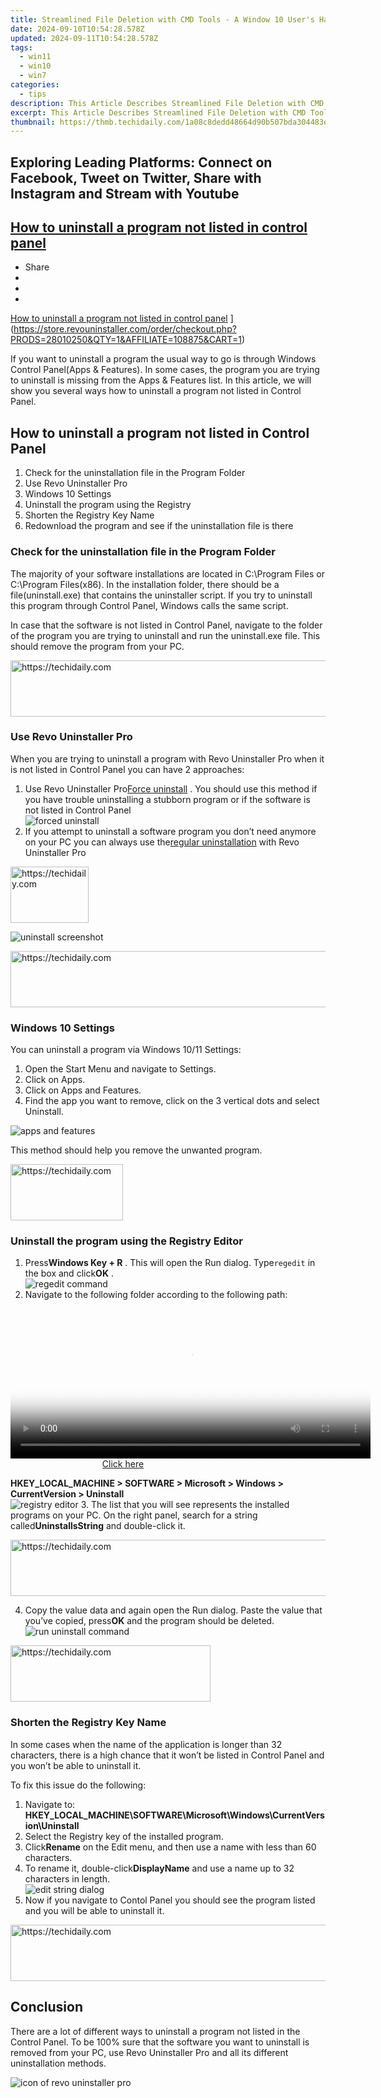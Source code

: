 ```yaml
---
title: Streamlined File Deletion with CMD Tools - A Window 10 User's Handbook
date: 2024-09-10T10:54:28.578Z
updated: 2024-09-11T10:54:28.578Z
tags:
  - win11
  - win10
  - win7
categories:
  - tips
description: This Article Describes Streamlined File Deletion with CMD Tools - A Window 10 User's Handbook
excerpt: This Article Describes Streamlined File Deletion with CMD Tools - A Window 10 User's Handbook
thumbnail: https://thmb.techidaily.com/1a08c8dedd48664d90b507bda304483e40c9a1d2dac0696255a8394fc453f16e.jpg
---
```


## Exploring Leading Platforms: Connect on Facebook, Tweet on Twitter, Share with Instagram and Stream with Youtube

## [How to uninstall a program not listed in control panel](https://store.revouninstaller.com/order/checkout.php?PRODS=28010250&QTY=1&AFFILIATE=108875&CART=1)

* Share
* [](http://www.facebook.com/share.php?u=https://www.revouninstaller.com/blog/how-to-uninstall-a-program-not-listed-in-control-panel/&title=How+to+uninstall+a+program+not+listed+in+control+panel)
* [](https://twitter.com/intent/tweet?text=How+to+uninstall+a+program+not+listed+in+control+panel&url=https://www.revouninstaller.com/blog/how-to-uninstall-a-program-not-listed-in-control-panel/ "Click to share on Twitter")
* [](https://store.revouninstaller.com/order/checkout.php?PRODS=28010250&QTY=1&AFFILIATE=108875&CART=1)

[How to uninstall a program not listed in control panel](https://f057a20f961f56a72089-b74530d2d26278124f446233f95622ef.ssl.cf1.rackcdn.com/site/blog/uninstall-programs-not-in-control-panel/how-to-uninstall-a-program-not-listed-in-control-panel.jpg) ](https://store.revouninstaller.com/order/checkout.php?PRODS=28010250&QTY=1&AFFILIATE=108875&CART=1)

 If you want to uninstall a program the usual way to go is through Windows Control Panel(Apps & Features). In some cases, the program you are trying to uninstall is missing from the Apps & Features list. In this article, we will show you several ways how to uninstall a program not listed in Control Panel.

## How to uninstall a program not listed in Control Panel

1. Check for the uninstallation file in the Program Folder
2. Use Revo Uninstaller Pro
3. Windows 10 Settings
4. Uninstall the program using the Registry
5. Shorten the Registry Key Name
6. Redownload the program and see if the uninstallation file is there

### Check for the uninstallation file in the Program Folder

 The majority of your software installations are located in C:\\Program Files or C:\\Program Files(x86). In the installation folder, there should be a file(uninstall.exe) that contains the uninstaller script. If you try to uninstall this program through Control Panel, Windows calls the same script.

 In case that the software is not listed in Control Panel, navigate to the folder of the program you are trying to uninstall and run the uninstall.exe file. This should remove the program from your PC.





<!-- affiliate ads begin -->
<a href="https://ephamedtechinc.pxf.io/c/5597632/2126493/26400" target="_top" id="2126493">
  <img src="//a.impactradius-go.com/display-ad/26400-2126493" border="0" alt="https://techidaily.com" width="640" height="90"/>
</a>
<img height="0" width="0" src="https://ephamedtechinc.pxf.io/i/5597632/2126493/26400" style="position:absolute;visibility:hidden;" border="0" />
<!-- affiliate ads end -->




### Use Revo Uninstaller Pro

 When you are trying to uninstall a program with Revo Uninstaller Pro when it is not listed in Control Panel you can have 2 approaches:

1. Use Revo Uninstaller Pro[Force uninstall](https://store.revouninstaller.com/order/checkout.php?PRODS=28010250&QTY=1&AFFILIATE=108875&CART=1) . You should use this method if you have trouble uninstalling a stubborn program or if the software is not listed in Control Panel  
![forced uninstall](https://f057a20f961f56a72089-b74530d2d26278124f446233f95622ef.ssl.cf1.rackcdn.com/site/screens/forced-uninstall.png)
2. If you attempt to uninstall a software program you don’t need anymore on your PC you can always use the[regular uninstallation](https://store.revouninstaller.com/order/checkout.php?PRODS=28010250&QTY=1&AFFILIATE=108875&CART=1) with Revo Uninstaller Pro  




<!-- affiliate ads begin -->
<a href="https://aligracehair.sjv.io/c/5597632/2135409/19272" target="_top" id="2135409">
  <img src="//a.impactradius-go.com/display-ad/19272-2135409" border="0" alt="https://techidaily.com" width="125" height="90"/>
</a>
<img height="0" width="0" src="https://aligracehair.sjv.io/i/5597632/2135409/19272" style="position:absolute;visibility:hidden;" border="0" />
<!-- affiliate ads end -->




![uninstall screenshot](https://f057a20f961f56a72089-b74530d2d26278124f446233f95622ef.ssl.cf1.rackcdn.com/site/screens/all-programs-uninstall.png)





<!-- affiliate ads begin -->
<a href="https://ephamedtechinc.pxf.io/c/5597632/2136612/26400" target="_top" id="2136612">
  <img src="//a.impactradius-go.com/display-ad/26400-2136612" border="0" alt="https://techidaily.com" width="728" height="90"/>
</a>
<img height="0" width="0" src="https://ephamedtechinc.pxf.io/i/5597632/2136612/26400" style="position:absolute;visibility:hidden;" border="0" />
<!-- affiliate ads end -->




### Windows 10 Settings

You can uninstall a program via Windows 10/11 Settings:

1. Open the Start Menu and navigate to Settings.
2. Click on Apps.
3. Click on Apps and Features.
4. Find the app you want to remove, click on the 3 vertical dots and select Uninstall.

![apps and features](https://f057a20f961f56a72089-b74530d2d26278124f446233f95622ef.ssl.cf1.rackcdn.com/site/blog/uninstall-programs-not-in-control-panel/Method3.jpg)

This method should help you remove the unwanted program.





<!-- affiliate ads begin -->
<a href="https://aligracehair.sjv.io/c/5597632/2135353/19272" target="_top" id="2135353">
  <img src="//a.impactradius-go.com/display-ad/19272-2135353" border="0" alt="https://techidaily.com" width="180" height="90"/>
</a>
<img height="0" width="0" src="https://aligracehair.sjv.io/i/5597632/2135353/19272" style="position:absolute;visibility:hidden;" border="0" />
<!-- affiliate ads end -->




### Uninstall the program using the Registry Editor

1. Press**Windows Key + R** . This will open the Run dialog. Type`regedit` in the box and click**OK** .  
![regedit command](https://f057a20f961f56a72089-b74530d2d26278124f446233f95622ef.ssl.cf1.rackcdn.com/site/blog/uninstall-programs-not-in-control-panel/Method4-step1.png)
2. Navigate to the following folder according to the following path:  




<!-- affiliate ads begin -->
<span id="1983582">
					<video width="576" height="240" style="cursor:pointer"
           poster="//a.impactradius-go.com/display-clicktoplayimage/1983582.png"
           onclick="if(!this.playClicked){this.play();this.setAttribute('controls',true);this.playClicked=true;}">
	   <source src="//a.impactradius-go.com/display-ad/22993-1983582">
	   <img src="//a.impactradius-go.com/display-clicktoplayimage/1983582.png" style="border: none; height: 100%; width: 100%; object-fit: contain">
	</video>
	<div style="width:360px;text-align:center"><a href="javascript:window.open(decodeURIComponent('https%3A%2F%2Fhomestyler.sjv.io%2Fc%2F5597632%2F1983582%2F22993'), '_blank');void(0);">Click here</a></div>
</span>
<img height="0" width="0" src="https://imp.pxf.io/i/5597632/1983582/22993" style="position:absolute;visibility:hidden;" border="0" />
<!-- affiliate ads end -->




 **HKEY\_LOCAL\_MACHINE > SOFTWARE > Microsoft > Windows > CurrentVersion > Uninstall**  
![registry editor](https://f057a20f961f56a72089-b74530d2d26278124f446233f95622ef.ssl.cf1.rackcdn.com/site/blog/uninstall-programs-not-in-control-panel/Method4-step3.png)
3. The list that you will see represents the installed programs on your PC. On the right panel, search for a string called**UninstallsString** and double-click it.




<!-- affiliate ads begin -->
<a href="https://ephamedtechinc.pxf.io/c/5597632/2136621/26400" target="_top" id="2136621">
  <img src="//a.impactradius-go.com/display-ad/26400-2136621" border="0" alt="https://techidaily.com" width="728" height="90"/>
</a>
<img height="0" width="0" src="https://ephamedtechinc.pxf.io/i/5597632/2136621/26400" style="position:absolute;visibility:hidden;" border="0" />
<!-- affiliate ads end -->




4. Copy the value data and again open the Run dialog. Paste the value that you’ve copied, press**OK** and the program should be deleted.  
![run uninstall command](https://f057a20f961f56a72089-b74530d2d26278124f446233f95622ef.ssl.cf1.rackcdn.com/site/blog/uninstall-programs-not-in-control-panel/Method4-step4.png)





<!-- affiliate ads begin -->
<a href="https://wigfever.sjv.io/c/5597632/2014857/22899" target="_top" id="2014857">
  <img src="//a.impactradius-go.com/display-ad/22899-2014857" border="0" alt="https://techidaily.com" width="320" height="90"/>
</a>
<img height="0" width="0" src="https://wigfever.sjv.io/i/5597632/2014857/22899" style="position:absolute;visibility:hidden;" border="0" />
<!-- affiliate ads end -->




### Shorten the Registry Key Name

 In some cases when the name of the application is longer than 32 characters, there is a high chance that it won’t be listed in Control Panel and you won’t be able to uninstall it.

To fix this issue do the following:

1. Navigate to: **HKEY\_LOCAL\_MACHINE\\SOFTWARE\\Microsoft\\Windows\\CurrentVersion\\Uninstall**
2. Select the Registry key of the installed program.
3. Click**Rename** on the Edit menu, and then use a name with less than 60 characters.
4. To rename it, double-click**DisplayName** and use a name up to 32 characters in length.  
![edit string dialog](https://f057a20f961f56a72089-b74530d2d26278124f446233f95622ef.ssl.cf1.rackcdn.com/site/blog/uninstall-programs-not-in-control-panel/Method5.png)
5. Now if you navigate to Contol Panel you should see the program listed and you will be able to uninstall it.




<!-- affiliate ads begin -->
<a href="https://appsumo.8odi.net/c/5597632/2118324/7443" target="_top" id="2118324">
  <img src="//a.impactradius-go.com/display-ad/7443-2118324" border="0" alt="https://techidaily.com" width="600" height="90"/>
</a>
<img height="0" width="0" src="https://appsumo.8odi.net/i/5597632/2118324/7443" style="position:absolute;visibility:hidden;" border="0" />
<!-- affiliate ads end -->





## Conclusion

 There are a lot of different ways to uninstall a program not listed in the Control Panel. To be 100% sure that the software you want to uninstall is removed from your PC, use Revo Uninstaller Pro and all its different uninstallation methods.

![icon of revo uninstaller pro](https://f057a20f961f56a72089-b74530d2d26278124f446233f95622ef.ssl.cf1.rackcdn.com/site/icons/rup5-64.png)





<!-- affiliate ads begin -->
<span id="1834903">
					<video width="864" height="1536" style="cursor:pointer"
           poster="//a.impactradius-go.com/display-clicktoplayimage/1834903.png"
           onclick="if(!this.playClicked){this.play();this.setAttribute('controls',true);this.playClicked=true;}">
	   <source src="//a.impactradius-go.com/display-ad/16836-1834903">
	   <img src="//a.impactradius-go.com/display-clicktoplayimage/1834903.png" style="border: none; height: 100%; width: 100%; object-fit: contain">
	</video>
	<div style="width:540px;text-align:center"><a href="javascript:window.open(decodeURIComponent('https%3A%2F%2F25home.pxf.io%2Fc%2F5597632%2F1834903%2F16836'), '_blank');void(0);">Click here</a></div>
</span>
<img height="0" width="0" src="https://imp.pxf.io/i/5597632/1834903/16836" style="position:absolute;visibility:hidden;" border="0" />
<!-- affiliate ads end -->




## We can help you every time when…

* you cannot find the program in the Apps & Features list
* the program's built-in uninstaller is non-functional
* you have a lot of leftovers slowing down your computer's performance
* you want to batch uninstall
* many more things
[Download now](https://store.revouninstaller.com/order/checkout.php?PRODS=28010250&QTY=1&AFFILIATE=108875&CART=1)

<ins class="adsbygoogle"
     style="display:block"
     data-ad-format="autorelaxed"
     data-ad-client="ca-pub-7571918770474297"
     data-ad-slot="1223367746"></ins>



<ins class="adsbygoogle"
     style="display:block"
     data-ad-client="ca-pub-7571918770474297"
     data-ad-slot="8358498916"
     data-ad-format="auto"
     data-full-width-responsive="true"></ins>

<span class="atpl-alsoreadstyle">Also read:</span>
<div><ul>
<li><a href="https://screen-activity-recording.techidaily.com/new-2024-approved-webcam-integration-in-gaming-setup-mastery/"><u>[New] 2024 Approved  Webcam Integration in Gaming Setup Mastery</u></a></li>
<li><a href="https://instagram-clips.techidaily.com/new-in-2024-crafting-unique-instagrams-with-flawless-image-borders/"><u>[New] In 2024, Crafting Unique Instagrams with Flawless Image Borders</u></a></li>
<li><a href="https://facebook-video-content.techidaily.com/new-unlock-social-potential-sharing-panoramic-content-with-facebook-for-2024/"><u>[New] Unlock Social Potential  Sharing Panoramic Content with Facebook for 2024</u></a></li>
<li><a href="https://instagram-clips.techidaily.com/new-unveiling-instagram-insights-a-deep-dive-into-data-trends-for-2024/"><u>[New] Unveiling Instagram Insights  A Deep Dive Into Data Trends for 2024</u></a></li>
<li><a href="https://remote-screen-capture.techidaily.com/updated-in-2024-tips-for-high-quality-vr-gametime-recordings/"><u>[Updated] In 2024, Tips for High-Quality VR Gametime Recordings</u></a></li>
<li><a href="https://twitter-clips.techidaily.com/2024-approved-navigating-twitters-video-content-aspect-ratios-included/"><u>2024 Approved  Navigating Twitter’s Video Content  Aspect Ratios Included</u></a></li>
<li><a href="https://facebook-clips.techidaily.com/2024-approved-prime-video-picks-most-watched-of-all-time/"><u>2024 Approved  Prime Video Picks  Most Watched of All Time</u></a></li>
<li><a href="https://snapchat-videos.techidaily.com/2024-approved-snappy-business-ideas-for-profit/"><u>2024 Approved  Snappy Business Ideas for Profit</u></a></li>
<li><a href="https://win-forum.techidaily.com/a-comprehve-guide-to-dominate-on-major-social-sites-facebook-twitter-instagram-and-youtube-mastery/"><u>A Comprehve Guide to Dominate on Major Social Sites: Facebook, Twitter, Instagram & YouTube Mastery</u></a></li>
<li><a href="https://win-forum.techidaily.com/activating-network-device-wakeup-for-windows-11-users/"><u>Activating Network Device Wakeup for Windows 11 Users</u></a></li>
<li><a href="https://win-forum.techidaily.com/activating-remote-wake-capabilities-in-windows-operating-systems-10-and-11/"><u>Activating Remote Wake Capabilities in Windows Operating Systems 10 and 11</u></a></li>
<li><a href="https://win-forum.techidaily.com/clear-up-disk-space-in-windows-11-quickly-using-revouninstaller/"><u>Clear Up Disk Space in Windows 11 Quickly Using RevoUninstaller</u></a></li>
<li><a href="https://win-forum.techidaily.com/comparing-giants-of-the-digital-world-facebook-twitter-instagram-and-youtube/"><u>Comparing Giants of the Digital World: Facebook, Twitter, Instagram and YouTube</u></a></li>
<li><a href="https://win-forum.techidaily.com/complete-guide-erasing-files-and-directories-via-windows-10s-command-line/"><u>Complete Guide: Erasing Files & Directories via Windows 10'S Command Line</u></a></li>
<li><a href="https://win-forum.techidaily.com/connect-and-engage-on-leading-platforms-facebook-twitter-instagram-youtube/"><u>Connect and Engage on Leading Platforms: Facebook, Twitter, Instagram, YouTube</u></a></li>
<li><a href="https://win-forum.techidaily.com/connect-and-share-on-major-networks-facebook-twitter-instagram-youtube/"><u>Connect and Share on Major Networks: Facebook, Twitter, Instagram, Youtube</u></a></li>
<li><a href="https://win-forum.techidaily.com/connect-with-global-audiences-through-powerful-channels-facebook-twitter-instagram-and-youtube-unveiled/"><u>Connect with Global Audiences Through Powerful Channels: Facebook, Twitter, Instagram & YouTube Unveiled</u></a></li>
<li><a href="https://win11.techidaily.com/deciphering-and-correcting-error-0x80004004-on-defender/"><u>Deciphering and Correcting Error 0X80004004 on Defender</u></a></li>
<li><a href="https://win-forum.techidaily.com/digital-connectivity-unleashed-a-deep-dive-into-facebook-twitter-instagram-and-youtube/"><u>Digital Connectivity Unleashed: A Deep Dive Into Facebook, Twitter, Instagram, and YouTube</u></a></li>
<li><a href="https://win-forum.techidaily.com/dns-cleanse-a-step-by-step-guide-for-flushing-on-windows-10-and-windows-11/"><u>DNS Cleanse: A Step-by-Step Guide for Flushing on Windows 10 & Windows 11</u></a></li>
<li><a href="https://win-forum.techidaily.com/eliminate-class-not-registered-mistakes-on-windows-with-these-fixes/"><u>Eliminate ‘Class Not Registered’ Mistakes on Windows with These Fixes</u></a></li>
<li><a href="https://win-forum.techidaily.com/engage-audiences-through-top-platforms-facebook-twitter-instagram-and-youtube/"><u>Engage Audiences Through Top Platforms - Facebook, Twitter, Instagram & Youtube</u></a></li>
<li><a href="https://win-forum.techidaily.com/essential-social-hubs-navigating-through-facebook-twitter-instagram-and-youtube/"><u>Essential Social Hubs: Navigating Through Facebook, Twitter, Instagram & YouTube</u></a></li>
<li><a href="https://tech-renaissance.techidaily.com/expert-advice-snapping-pictures-of-your-screen-on-hp-machines/"><u>Expert Advice: Snapping Pictures of Your Screen on HP Machines</u></a></li>
<li><a href="https://win-forum.techidaily.com/1722915337417-exploring-key-social-networks-unpacking-the-influence-of-facebook-twitter-instagram-and-youtube/"><u>Exploring Key Social Networks: Unpacking the Influence of Facebook, Twitter, Instagram & YouTube</u></a></li>
<li><a href="https://win-forum.techidaily.com/fixing-the-class-not-registered-error-on-your-pc-easy-solutions-for-windows-users/"><u>Fixing the Class Not Registered Error on Your PC – Easy Solutions for Windows Users</u></a></li>
<li><a href="https://some-techniques.techidaily.com/gentle-volume-reduction-methods-in-ableton-live-for-2024/"><u>Gentle Volume Reduction Methods in Ableton Live for 2024</u></a></li>
<li><a href="https://win-forum.techidaily.com/guide-reducing-and-managing-full-disk-consumption-on-your-windows-11-pc/"><u>Guide: Reducing and Managing Full Disk Consumption on Your Windows 11 PC</u></a></li>
<li><a href="https://win-forum.techidaily.com/guide-resolving-application-cannot-execute-problems-on-personal-computers/"><u>Guide: Resolving ‘Application Cannot Execute’ Problems on Personal Computers</u></a></li>
<li><a href="https://fake-location.techidaily.com/how-to-fix-life360-shows-wrong-location-on-motorola-moto-g-5g-2023-drfone-by-drfone-virtual-android/"><u>How to Fix Life360 Shows Wrong Location On Motorola Moto G 5G (2023)? | Dr.fone</u></a></li>
<li><a href="https://screen-mirror.techidaily.com/how-to-stream-anything-from-vivo-x100-pro-to-apple-tv-drfone-by-drfone-android/"><u>How To Stream Anything From Vivo X100 Pro to Apple TV | Dr.fone</u></a></li>
<li><a href="https://fox-http.techidaily.com/in-2024-first-steps-to-faster-film-playback-in-snapchat/"><u>In 2024, First Steps to Faster Film Playback in Snapchat</u></a></li>
<li><a href="https://android-transfer.techidaily.com/in-2024-how-to-migrate-android-data-from-vivo-y100i-power-5g-to-new-android-phone-drfone-by-drfone-transfer-from-android-transfer-from-android/"><u>In 2024, How to Migrate Android Data From Vivo Y100i Power 5G to New Android Phone? | Dr.fone</u></a></li>
<li><a href="https://activate-lock.techidaily.com/in-2024-how-to-remove-the-activation-lock-on-your-ipad-and-apple-iphone-14-pro-without-apple-account-by-drfone-ios/"><u>In 2024, How to Remove the Activation Lock On your iPad and Apple iPhone 14 Pro without Apple Account</u></a></li>
<li><a href="https://win-forum.techidaily.com/leveraging-popular-social-media-channels-for-business-growth-facebook-twitter-instagram-youtube/"><u>Leveraging Popular Social Media Channels for Business Growth - Facebook, Twitter, Instagram, YouTube</u></a></li>
<li><a href="https://win-forum.techidaily.com/master-the-art-of-running-windows-11-programs-as-an-admin-a-step-by-step-tutorial/"><u>Master the Art of Running Windows 11 Programs as an Admin - A Step-by-Step Tutorial</u></a></li>
<li><a href="https://win-forum.techidaily.com/mastering-digital-engagement-with-facebook-twitter-instagram-and-youtube/"><u>Mastering Digital Engagement with Facebook, Twitter, Instagram & YouTube</u></a></li>
<li><a href="https://win-forum.techidaily.com/mastering-file-management-a-step-by-step-tutorial-for-force-removing-directories-in-windows-11-using-revouninstaller/"><u>Mastering File Management: A Step-by-Step Tutorial for Force Removing Directories in Windows 11 Using RevoUninstaller</u></a></li>
<li><a href="https://win-forum.techidaily.com/navigating-digital-connections-with-leading-sites-facebook-twitter-instagram-and-youtube/"><u>Navigating Digital Connections with Leading Sites: Facebook, Twitter, Instagram, and YouTube</u></a></li>
<li><a href="https://voice-adjusting.techidaily.com/new-2024-approved-tune-in-to-technology-exploring-advanced-tools-for-music-production-and-editing/"><u>New 2024 Approved Tune in to Technology Exploring Advanced Tools for Music Production and Editing</u></a></li>
<li><a href="https://smart-video-creator.techidaily.com/new-fcp-like-a-pro-top-5-editing-techniques-to-take-your-videos-to-the-next-level/"><u>New FCP Like a Pro Top 5 Editing Techniques to Take Your Videos to the Next Level</u></a></li>
<li><a href="https://win-forum.techidaily.com/optimize-your-windows-11-experience-by-updating-device-drivers-swiftly-and-smartly/"><u>Optimize Your Windows 11 Experience by Updating Device Drivers Swiftly and Smartly</u></a></li>
<li><a href="https://win-forum.techidaily.com/overcoming-the-error-that-stops-windows-11-from-running-on-your-computer/"><u>Overcoming the Error That Stops Windows 11 From Running on Your Computer</u></a></li>
<li><a href="https://games-able.techidaily.com/premium-play-options-choosing-between-psplus-and-xbgplus/"><u>Premium Play Options: Choosing Between PS+ and XBG+</u></a></li>
<li><a href="https://win-forum.techidaily.com/resolve-frequent-windows-explorer-disruptions-using-our-proven-7-step-troubleshooting-guide-and-revouninstaller-assistance/"><u>Resolve Frequent Windows Explorer Disruptions Using Our Proven 7-Step Troubleshooting Guide & RevoUninstaller Assistance</u></a></li>
<li><a href="https://win-forum.techidaily.com/social-networking-giants-exploring-facebook-twitter-instagram-and-youtube/"><u>Social Networking Giants: Exploring Facebook, Twitter, Instagram, and YouTube</u></a></li>
<li><a href="https://win-forum.techidaily.com/step-by-step-guide-to-deleting-hidden-programs-in-windows/"><u>Step-by-Step Guide to Deleting Hidden Programs in Windows</u></a></li>
<li><a href="https://instagram-video-recordings.techidaily.com/step-by-step-tips-for-captivating-igtv-backgrounds/"><u>Step-By-Step Tips for Captivating IGTV Backgrounds</u></a></li>
<li><a href="https://win-forum.techidaily.com/the-quintessential-trio-navigating-facebook-twitter-and-instagram-with-youtubes-reach/"><u>The Quintessential Trio: Navigating Facebook, Twitter, and Instagram with Youtube's Reach</u></a></li>
<li><a href="https://win-forum.techidaily.com/the-ultimate-guide-to-popular-platforms-navigating-facebook-twitter-instagram-and-youtube/"><u>The Ultimate Guide to Popular Platforms: Navigating Facebook, Twitter, Instagram, and YouTube</u></a></li>
<li><a href="https://win-forum.techidaily.com/the-ultimate-guide-how-to-uninstall-programs-hidden-from-the-control-panel/"><u>The Ultimate Guide: How to Uninstall Programs Hidden From the Control Panel</u></a></li>
<li><a href="https://win-forum.techidaily.com/the-ultimate-tutorial-to-clearing-dns-in-microsofts-latest-windows-versions/"><u>The Ultimate Tutorial to Clearing DNS in Microsoft's Latest Windows Versions</u></a></li>
<li><a href="https://win-forum.techidaily.com/top-four-platforms-in-the-digital-age-facebook-twitter-instagram-and-youtube/"><u>Top Four Platforms in the Digital Age: Facebook, Twitter, Instagram, and YouTube</u></a></li>
<li><a href="https://win-forum.techidaily.com/ultimate-fix-guide-for-recurrently-failing-windows-explorer-discover-our-top-7-hacks/"><u>Ultimate Fix Guide for Recurrently Failing Windows Explorer - Discover Our Top 7 Hacks</u></a></li>
<li><a href="https://win-forum.techidaily.com/1722915308901-windows-11-launches-swiftly-techniques-for-a-quicker-boot-experience/"><u>Windows 11 Launches Swiftly: Techniques for a Quicker Boot Experience.</u></a></li>
</ul></div>
